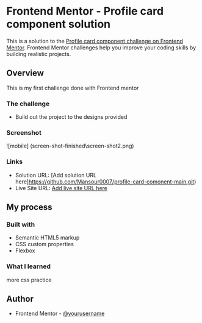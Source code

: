 # Frontend Mentor - Profile card component solution

This is a solution to the [Profile card component challenge on Frontend Mentor](https://www.frontendmentor.io/challenges/profile-card-component-cfArpWshJ). Frontend Mentor challenges help you improve your coding skills by building realistic projects.

## Overview

This is my first challenge done with Frontend mentor

### The challenge

- Build out the project to the designs provided

### Screenshot

![mobile] (screen-shot-finished\screen-shot2.png)

### Links

- Solution URL: [Add solution URL here]https://github.com/Mansour0007/profile-card-comonent-main.git)
- Live Site URL: [Add live site URL here](https://your-live-site-url.com)

## My process

### Built with

- Semantic HTML5 markup
- CSS custom properties
- Flexbox

### What I learned

more css practice

## Author

- Frontend Mentor - [@yourusername](https://www.frontendmentor.io/profile/Mansour0007)
